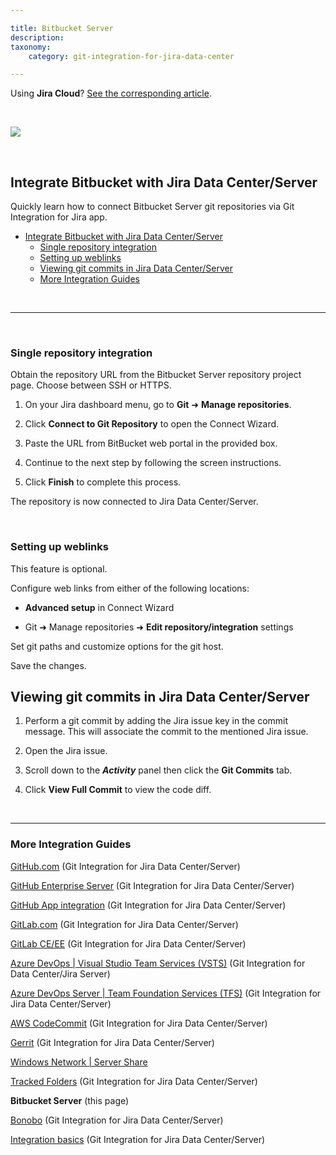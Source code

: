 ```yaml
---

title: Bitbucket Server
description:
taxonomy:
    category: git-integration-for-jira-data-center

---
```


<div class="bbb-callout bbb--info">
    <div class="irow">
    <div class="ilogobox">
        <span class="logoimg"></span>
    </div>
    <div class="imsgbox">
        Using <B>Jira Cloud</b>? <a href='/git-integration-for-jira-cloud/bitbucket-cloud-gij-cloud'>See the corresponding article</a>.
    </div>
    </div>
</div>

&nbsp;

![](https://bigbrassband.com/confluence/images/bitbucket-banner-logo.png)

&nbsp;

## Integrate Bitbucket with Jira Data Center/Server

Quickly learn how to connect Bitbucket Server git repositories via Git Integration for Jira app.

- [Integrate Bitbucket with Jira Data Center/Server](#integrate-bitbucket-with-jira-data-centerserver)
  - [Single repository integration](#single-repository-integration)
  - [Setting up weblinks](#setting-up-weblinks)
  - [Viewing git commits in Jira Data Center/Server](#viewing-git-commits-in-jiradata-centerserver)
  - [More Integration Guides](#more-integration-guides)

&nbsp;
* * *
&nbsp;

### Single repository integration

Obtain the repository URL from the Bitbucket Server repository project page. Choose between SSH or HTTPS.

1.  On your Jira dashboard menu, go to **Git** ➜ **Manage repositories**.

2.  Click **Connect to Git Repository** to open the Connect Wizard.

3.  Paste the URL from BitBucket web portal in the provided box.

4.  Continue to the next step by following the screen instructions.

5.  Click **Finish** to complete this process. 

The repository is now connected to Jira Data Center/Server.

&nbsp;

### Setting up weblinks

This feature is optional.

Configure web links from either of the following locations:

*   **Advanced setup** in Connect Wizard

*   Git ➜ Manage repositories ➜ **Edit repository/integration** settings

Set git paths and customize options for the git host.

Save the changes.

## Viewing git commits in Jira Data Center/Server

1.  Perform a git commit by adding the Jira issue key in the commit message. This will associate the commit to the mentioned Jira issue.

2.  Open the Jira issue.

3.  Scroll down to the **_Activity_** panel then click the **Git Commits** tab.

4.  Click **View Full Commit** to view the code diff.

&nbsp;
* * *

### More Integration Guides

[GitHub.com](/git-integration-for-jira-data-center/gitHub-gij-self-managed) (Git Integration for Jira Data Center/Server)

[GitHub Enterprise Server](/git-integration-for-jira-data-center/gitHub-Enterprise-Server-gij-self-managed) (Git Integration for Jira Data Center/Server)

[GitHub App integration](/git-integration-for-jira-data-center/github-app-integration-gij-self-managed) (Git Integration for Jira Data Center/Server)

[GitLab.com](/git-integration-for-jira-data-center/gitLab-gij-self-managed) (Git Integration for Jira Data Center/Server)

[GitLab CE/EE](/git-integration-for-jira-data-center/gitLab-com-CE-EE-gijsm-gij-self-managed) (Git Integration for Jira Data Center/Server)

[Azure DevOps \| Visual Studio Team Services (VSTS)](/git-integration-for-jira-data-center/azure-DevOps-Visual-Studio-Team-Services-(VSTS)-gij-self-managed) (Git Integration for Data Center/Jira Server)

[Azure DevOps Server \| Team Foundation Services (TFS)](/git-integration-for-jira-data-center/azure-DevOps-Server-Team-Foundation-Services-(TFS)-gij-self-managed) (Git Integration for Jira Data Center/Server)

[AWS CodeCommit](/git-integration-for-jira-data-center/aws-codecommit-gij-self-managed) (Git Integration for Jira Data Center/Server)

[Gerrit](/git-integration-for-jira-data-center/gerrit-gij-self-managed) (Git Integration for Jira Data Center/Server)

[Windows Network \| Server Share](/git-integration-for-jira-data-center/Windows-Network-Server-Share-gij-self-managed)

[Tracked Folders](/git-integration-for-jira-data-center/tracked-Folders-gij-self-managed) (Git Integration for Jira Data Center/Server)

**Bitbucket Server** (this page)

[Bonobo](/git-integration-for-jira-data-center/bonobo-gij-self-managed) (Git Integration for Jira Data Center/Server)

[Integration basics](/git-integration-for-jira-data-center/Integration-Basics-gij-self-managed) (Git Integration for Jira Data Center/Server)


